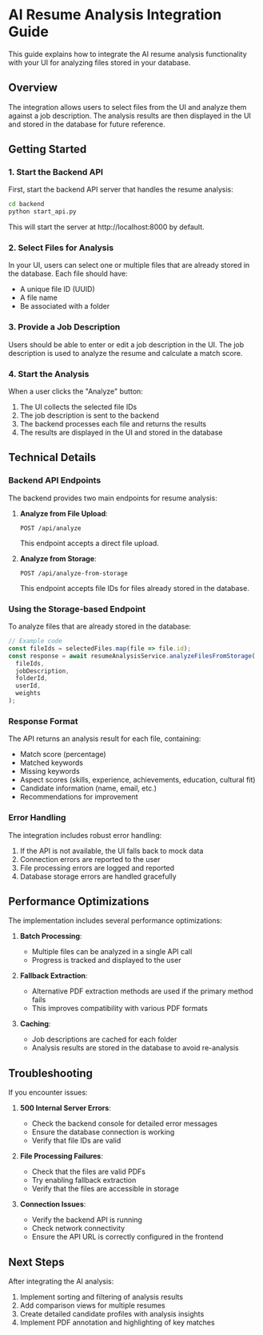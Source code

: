 # AI Resume Analysis Integration Guide

This guide explains how to integrate the AI resume analysis functionality with your UI for analyzing files stored in your database.

## Overview

The integration allows users to select files from the UI and analyze them against a job description. The analysis results are then displayed in the UI and stored in the database for future reference.

## Getting Started

### 1. Start the Backend API

First, start the backend API server that handles the resume analysis:

```bash
cd backend
python start_api.py
```

This will start the server at http://localhost:8000 by default.

### 2. Select Files for Analysis

In your UI, users can select one or multiple files that are already stored in the database. Each file should have:
- A unique file ID (UUID)
- A file name
- Be associated with a folder

### 3. Provide a Job Description

Users should be able to enter or edit a job description in the UI. The job description is used to analyze the resume and calculate a match score.

### 4. Start the Analysis

When a user clicks the "Analyze" button:

1. The UI collects the selected file IDs
2. The job description is sent to the backend
3. The backend processes each file and returns the results
4. The results are displayed in the UI and stored in the database

## Technical Details

### Backend API Endpoints

The backend provides two main endpoints for resume analysis:

1. **Analyze from File Upload**:
   ```
   POST /api/analyze
   ```
   This endpoint accepts a direct file upload.

2. **Analyze from Storage**:
   ```
   POST /api/analyze-from-storage
   ```
   This endpoint accepts file IDs for files already stored in the database.

### Using the Storage-based Endpoint

To analyze files that are already stored in the database:

```javascript
// Example code
const fileIds = selectedFiles.map(file => file.id);
const response = await resumeAnalysisService.analyzeFilesFromStorage(
  fileIds,
  jobDescription,
  folderId,
  userId,
  weights
);
```

### Response Format

The API returns an analysis result for each file, containing:

- Match score (percentage)
- Matched keywords
- Missing keywords
- Aspect scores (skills, experience, achievements, education, cultural fit)
- Candidate information (name, email, etc.)
- Recommendations for improvement

### Error Handling

The integration includes robust error handling:

1. If the API is not available, the UI falls back to mock data
2. Connection errors are reported to the user
3. File processing errors are logged and reported
4. Database storage errors are handled gracefully

## Performance Optimizations

The implementation includes several performance optimizations:

1. **Batch Processing**:
   - Multiple files can be analyzed in a single API call
   - Progress is tracked and displayed to the user

2. **Fallback Extraction**:
   - Alternative PDF extraction methods are used if the primary method fails
   - This improves compatibility with various PDF formats

3. **Caching**:
   - Job descriptions are cached for each folder
   - Analysis results are stored in the database to avoid re-analysis

## Troubleshooting

If you encounter issues:

1. **500 Internal Server Errors**:
   - Check the backend console for detailed error messages
   - Ensure the database connection is working
   - Verify that file IDs are valid

2. **File Processing Failures**:
   - Check that the files are valid PDFs
   - Try enabling fallback extraction
   - Verify that the files are accessible in storage

3. **Connection Issues**:
   - Verify the backend API is running
   - Check network connectivity
   - Ensure the API URL is correctly configured in the frontend

## Next Steps

After integrating the AI analysis:

1. Implement sorting and filtering of analysis results
2. Add comparison views for multiple resumes
3. Create detailed candidate profiles with analysis insights
4. Implement PDF annotation and highlighting of key matches 
